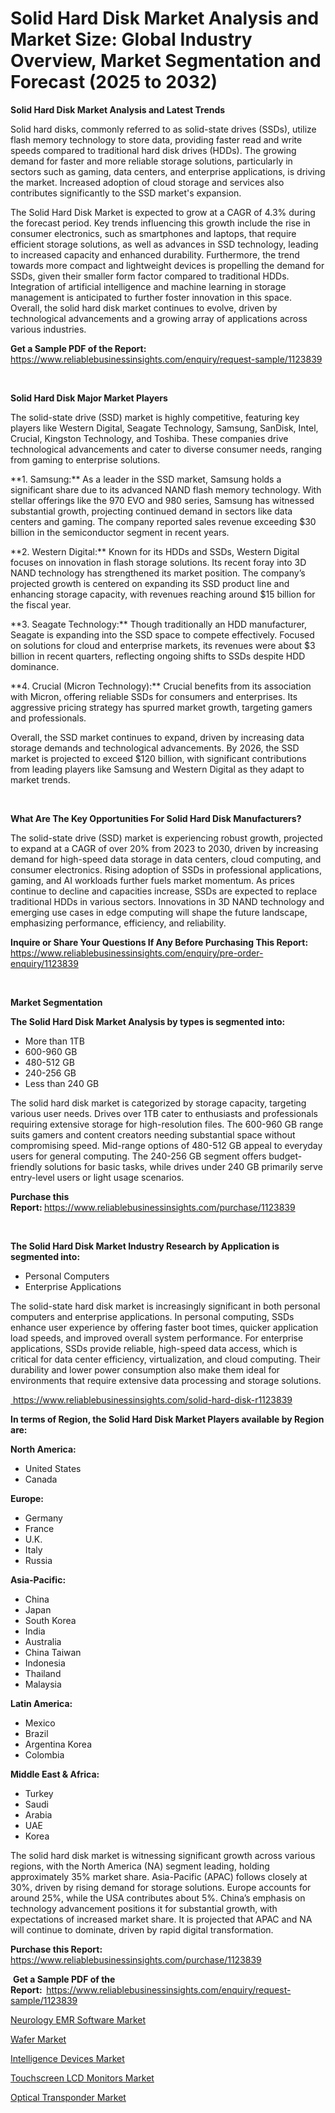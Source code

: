<p><h1>Solid Hard Disk Market Analysis and Market Size: Global Industry Overview, Market Segmentation and Forecast (2025 to 2032)</h1></p><p><strong>Solid Hard Disk Market Analysis and Latest Trends</strong></p>
<p><p>Solid hard disks, commonly referred to as solid-state drives (SSDs), utilize flash memory technology to store data, providing faster read and write speeds compared to traditional hard disk drives (HDDs). The growing demand for faster and more reliable storage solutions, particularly in sectors such as gaming, data centers, and enterprise applications, is driving the market. Increased adoption of cloud storage and services also contributes significantly to the SSD market's expansion.</p><p>The Solid Hard Disk Market is expected to grow at a CAGR of 4.3% during the forecast period. Key trends influencing this growth include the rise in consumer electronics, such as smartphones and laptops, that require efficient storage solutions, as well as advances in SSD technology, leading to increased capacity and enhanced durability. Furthermore, the trend towards more compact and lightweight devices is propelling the demand for SSDs, given their smaller form factor compared to traditional HDDs. Integration of artificial intelligence and machine learning in storage management is anticipated to further foster innovation in this space. Overall, the solid hard disk market continues to evolve, driven by technological advancements and a growing array of applications across various industries.</p></p>
<p><strong>Get a Sample PDF of the Report:&nbsp;</strong> <a href="https://www.reliablebusinessinsights.com/enquiry/request-sample/1123839?utm_campaign=115&utm_medium=2&utm_source=Github&utm_content=ia&utm_term=10022025&utm_id=solid-hard-disk">https://www.reliablebusinessinsights.com/enquiry/request-sample/1123839</a></p>
<p>&nbsp;</p>
<p><strong>Solid Hard Disk Major Market Players</strong></p>
<p><p>The solid-state drive (SSD) market is highly competitive, featuring key players like Western Digital, Seagate Technology, Samsung, SanDisk, Intel, Crucial, Kingston Technology, and Toshiba. These companies drive technological advancements and cater to diverse consumer needs, ranging from gaming to enterprise solutions.</p><p>**1. Samsung:** As a leader in the SSD market, Samsung holds a significant share due to its advanced NAND flash memory technology. With stellar offerings like the 970 EVO and 980 series, Samsung has witnessed substantial growth, projecting continued demand in sectors like data centers and gaming. The company reported sales revenue exceeding $30 billion in the semiconductor segment in recent years.</p><p>**2. Western Digital:** Known for its HDDs and SSDs, Western Digital focuses on innovation in flash storage solutions. Its recent foray into 3D NAND technology has strengthened its market position. The company’s projected growth is centered on expanding its SSD product line and enhancing storage capacity, with revenues reaching around $15 billion for the fiscal year.</p><p>**3. Seagate Technology:** Though traditionally an HDD manufacturer, Seagate is expanding into the SSD space to compete effectively. Focused on solutions for cloud and enterprise markets, its revenues were about $3 billion in recent quarters, reflecting ongoing shifts to SSDs despite HDD dominance.</p><p>**4. Crucial (Micron Technology):** Crucial benefits from its association with Micron, offering reliable SSDs for consumers and enterprises. Its aggressive pricing strategy has spurred market growth, targeting gamers and professionals.</p><p>Overall, the SSD market continues to expand, driven by increasing data storage demands and technological advancements. By 2026, the SSD market is projected to exceed $120 billion, with significant contributions from leading players like Samsung and Western Digital as they adapt to market trends.</p></p>
<p>&nbsp;</p>
<p><strong>What Are The Key Opportunities For Solid Hard Disk Manufacturers?</strong></p>
<p><p>The solid-state drive (SSD) market is experiencing robust growth, projected to expand at a CAGR of over 20% from 2023 to 2030, driven by increasing demand for high-speed data storage in data centers, cloud computing, and consumer electronics. Rising adoption of SSDs in professional applications, gaming, and AI workloads further fuels market momentum. As prices continue to decline and capacities increase, SSDs are expected to replace traditional HDDs in various sectors. Innovations in 3D NAND technology and emerging use cases in edge computing will shape the future landscape, emphasizing performance, efficiency, and reliability.</p></p>
<p><strong>Inquire or Share Your Questions If Any Before Purchasing This Report:</strong> <a href="https://www.reliablebusinessinsights.com/enquiry/pre-order-enquiry/1123839?utm_campaign=115&utm_medium=2&utm_source=Github&utm_content=ia&utm_term=10022025&utm_id=solid-hard-disk">https://www.reliablebusinessinsights.com/enquiry/pre-order-enquiry/1123839</a></p>
<p>&nbsp;</p>
<p><strong>Market Segmentation</strong></p>
<p><strong>The Solid Hard Disk Market Analysis by types is segmented into:</strong></p>
<p><ul><li>More than 1TB</li><li>600-960 GB</li><li>480-512 GB</li><li>240-256 GB</li><li>Less than 240 GB</li></ul></p>
<p><p>The solid hard disk market is categorized by storage capacity, targeting various user needs. Drives over 1TB cater to enthusiasts and professionals requiring extensive storage for high-resolution files. The 600-960 GB range suits gamers and content creators needing substantial space without compromising speed. Mid-range options of 480-512 GB appeal to everyday users for general computing. The 240-256 GB segment offers budget-friendly solutions for basic tasks, while drives under 240 GB primarily serve entry-level users or light usage scenarios.</p></p>
<p><strong>Purchase this Report:&nbsp;</strong><a href="https://www.reliablebusinessinsights.com/purchase/1123839?utm_campaign=115&utm_medium=2&utm_source=Github&utm_content=ia&utm_term=10022025&utm_id=solid-hard-disk">https://www.reliablebusinessinsights.com/purchase/1123839</a></p>
<p>&nbsp;</p>
<p><strong>The Solid Hard Disk Market Industry Research by Application is segmented into:</strong></p>
<p><ul><li>Personal Computers</li><li>Enterprise Applications</li></ul></p>
<p><p>The solid-state hard disk market is increasingly significant in both personal computers and enterprise applications. In personal computing, SSDs enhance user experience by offering faster boot times, quicker application load speeds, and improved overall system performance. For enterprise applications, SSDs provide reliable, high-speed data access, which is critical for data center efficiency, virtualization, and cloud computing. Their durability and lower power consumption also make them ideal for environments that require extensive data processing and storage solutions.</p></p>
<p><a href="https://www.reliablebusinessinsights.com/solid-hard-disk-r1123839?utm_campaign=115&utm_medium=2&utm_source=Github&utm_content=ia&utm_term=10022025&utm_id=solid-hard-disk">&nbsp;https://www.reliablebusinessinsights.com/solid-hard-disk-r1123839</a></p>
<p><strong>In terms of Region, the Solid Hard Disk Market Players available by Region are:</strong></p>
<p>
    <p> <strong> North America: </strong>
        <ul>
            <li>United States</li>
            <li>Canada</li>
        </ul>
        </p> 
    <p> <strong> Europe: </strong>
        <ul>
            <li>Germany</li>
            <li>France</li>
            <li>U.K.</li>
            <li>Italy</li>
            <li>Russia</li>
        </ul>
        </p> 
    <p> <strong> Asia-Pacific: </strong>
        <ul>
            <li>China</li>
            <li>Japan</li>
            <li>South Korea</li>
            <li>India</li>
            <li>Australia</li>
            <li>China Taiwan</li>
            <li>Indonesia</li>
            <li>Thailand</li>
            <li>Malaysia</li>
        </ul>
        </p> 
    <p> <strong> Latin America: </strong>
        <ul>
            <li>Mexico</li>
            <li>Brazil</li>
            <li>Argentina Korea</li>
            <li>Colombia</li>
        </ul>
        </p> 
    <p> <strong> Middle East & Africa: </strong>
        <ul>
            <li>Turkey</li>
            <li>Saudi</li>
            <li>Arabia</li>
            <li>UAE</li>
            <li>Korea</li>
        </ul>
    </p>
    </p>
<p><p>The solid hard disk market is witnessing significant growth across various regions, with the North America (NA) segment leading, holding approximately 35% market share. Asia-Pacific (APAC) follows closely at 30%, driven by rising demand for storage solutions. Europe accounts for around 25%, while the USA contributes about 5%. China’s emphasis on technology advancement positions it for substantial growth, with expectations of increased market share. It is projected that APAC and NA will continue to dominate, driven by rapid digital transformation.</p></p>
<p><strong>Purchase this Report: </strong><a href="https://www.reliablebusinessinsights.com/purchase/1123839?utm_campaign=115&utm_medium=2&utm_source=Github&utm_content=ia&utm_term=10022025&utm_id=solid-hard-disk">https://www.reliablebusinessinsights.com/purchase/1123839</a></p>
<p>&nbsp;<strong>Get a Sample PDF of the Report:&nbsp;&nbsp;</strong><a href="https://www.reliablebusinessinsights.com/enquiry/request-sample/1123839?utm_campaign=115&utm_medium=2&utm_source=Github&utm_content=ia&utm_term=10022025&utm_id=solid-hard-disk">https://www.reliablebusinessinsights.com/enquiry/request-sample/1123839</a></p>
<p><strong></strong></p>
<p><p><a href="https://github.com/tandiapannas/Market-Research-Report-List-1/blob/main/neurology-emr-software-market.md?utm_campaign=115&utm_medium=2&utm_source=Github&utm_content=ia&utm_term=10022025&utm_id=solid-hard-disk">Neurology EMR Software Market</a></p><p><a href="https://github.com/lynlynyusay/Market-Research-Report-List-1/blob/main/wafer-market.md?utm_campaign=115&utm_medium=2&utm_source=Github&utm_content=ia&utm_term=10022025&utm_id=solid-hard-disk">Wafer Market</a></p><p><a href="https://github.com/calfiltinor/Market-Research-Report-List-1/blob/main/intelligence-devices-market.md?utm_campaign=115&utm_medium=2&utm_source=Github&utm_content=ia&utm_term=10022025&utm_id=solid-hard-disk">Intelligence Devices Market</a></p><p><a href="https://github.com/spoorsusama/Market-Research-Report-List-1/blob/main/touchscreen-lcd-monitors-market.md?utm_campaign=115&utm_medium=2&utm_source=Github&utm_content=ia&utm_term=10022025&utm_id=solid-hard-disk">Touchscreen LCD Monitors Market</a></p><p><a href="https://github.com/azorrotutus/Market-Research-Report-List-1/blob/main/optical-transponder-market.md?utm_campaign=115&utm_medium=2&utm_source=Github&utm_content=ia&utm_term=10022025&utm_id=solid-hard-disk">Optical Transponder Market</a></p></p>